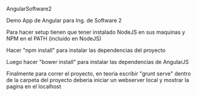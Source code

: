 AngularSoftware2

Demo App de Angular para Ing. de Software 2

Para hacer setup tienen que tener instalado NodeJS en sus maquinas y NPM en el PATH (incluido en NodeJS)

Hacer "npm install" para instalar las dependencias del proyecto

Luego hacer "bower install" para instalar las dependencias de AngularJS

Finalmente para correr el proyecto, en teoria escribir "grunt serve" dentro de la carpeta del proyecto deberia
iniciar un webserver local y mostrar la pagina en el localhost
